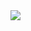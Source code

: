 <img class="align-items: center;" src="https://github.com/AdemCanCertel/ademcancertel.github.io/blob/main/assets/images/demo_image.png"/>
